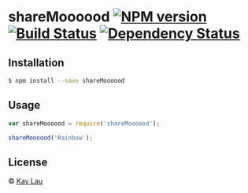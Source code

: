 # shareMoooood [![NPM version][npm-image]][npm-url] [![Build Status][travis-image]][travis-url] [![Dependency Status][daviddm-image]][daviddm-url]
> 

## Installation

```sh
$ npm install --save shareMoooood
```

## Usage

```js
var shareMoooood = require('shareMoooood');

shareMoooood('Rainbow');
```
## License

 © [Kay Lau](https://qijunliu7.com)


[npm-image]: https://badge.fury.io/js/shareMoooood.svg
[npm-url]: https://npmjs.org/package/shareMoooood
[travis-image]: https://travis-ci.org/yufuluo/shareMoooood.svg?branch=master
[travis-url]: https://travis-ci.org/yufuluo/shareMoooood
[daviddm-image]: https://david-dm.org/yufuluo/shareMoooood.svg?theme=shields.io
[daviddm-url]: https://david-dm.org/yufuluo/shareMoooood
